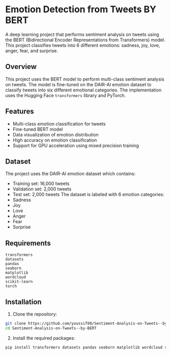 # Emotion Detection from Tweets BY BERT

A deep learning project that performs sentiment analysis on tweets using the BERT (Bidirectional Encoder Representations from Transformers) model. This project classifies tweets into 6 different emotions: sadness, joy, love, anger, fear, and surprise.

## Overview

This project uses the BERT model to perform multi-class sentiment analysis on tweets. The model is fine-tuned on the DAIR-AI emotion dataset to classify tweets into six different emotional categories. The implementation uses the Hugging Face `transformers` library and PyTorch.

## Features

- Multi-class emotion classification for tweets
- Fine-tuned BERT model
- Data visualization of emotion distribution
- High accuracy on emotion classification
- Support for GPU acceleration using mixed precision training

## Dataset

The project uses the DAIR-AI emotion dataset which contains:
- Training set: 16,000 tweets
- Validation set: 2,000 tweets
- Test set: 2,000 tweets
The dataset is labeled with 6 emotion categories:
- Sadness
- Joy
- Love
- Anger
- Fear
- Surprise

## Requirements

```
transformers
datasets
pandas
seaborn
matplotlib
wordcloud 
scikit-learn
torch
```

## Installation

1. Clone the repository:
```bash
git clone https://github.com/youssif00/Sentiment-Analysis-on-Tweets--by-BERT.git
cd Sentiment-Analysis-on-Tweets--by-BERT
```

2. Install the required packages:
```bash
pip install transformers datasets pandas seaborn matplotlib wordcloud scikit-learn torch
```

